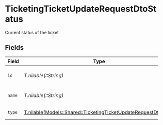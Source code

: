 # TicketingTicketUpdateRequestDtoStatus

Current status of the ticket


## Fields

| Field                                                                                                                        | Type                                                                                                                         | Required                                                                                                                     | Description                                                                                                                  | Example                                                                                                                      |
| ---------------------------------------------------------------------------------------------------------------------------- | ---------------------------------------------------------------------------------------------------------------------------- | ---------------------------------------------------------------------------------------------------------------------------- | ---------------------------------------------------------------------------------------------------------------------------- | ---------------------------------------------------------------------------------------------------------------------------- |
| `id`                                                                                                                         | *T.nilable(::String)*                                                                                                        | :heavy_minus_sign:                                                                                                           | The id of the ticket status.                                                                                                 | 001                                                                                                                          |
| `name`                                                                                                                       | *T.nilable(::String)*                                                                                                        | :heavy_minus_sign:                                                                                                           | The name of the ticket status.                                                                                               | Backlog                                                                                                                      |
| `type`                                                                                                                       | [T.nilable(Models::Shared::TicketingTicketUpdateRequestDtoType)](../../models/shared/ticketingticketupdaterequestdtotype.md) | :heavy_minus_sign:                                                                                                           | The type of this status                                                                                                      |                                                                                                                              |